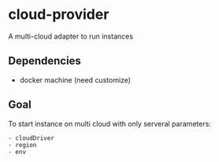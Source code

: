 # cloud-provider
A multi-cloud adapter to run instances

## Dependencies
- docker machine (need customize)

## Goal
To start instance on multi cloud with only serveral parameters:
```
- cloudDriver
- region
- env
```

